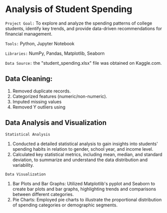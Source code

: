 # Analysis of Student Spending

 `Project Goal:` To explore and analyze the spending patterns of college students, identify key trends, and provide data-driven recommendations for financial management.

`Tools:` Python, Jupyter Notebook

`Libraries:` NumPy, Pandas, Matplotlib, Seaborn

`Data Source:` the "student_spending.xlsx" file was obtained on Kaggle.com. 

## Data Cleaning:
1. Removed duplicate records.
2. Categorized features (numeric/non-numeric).
3. Imputed missing values
4. Removed Y outliers using

## Data Analysis and Visualization

`Statistical Analysis`
 
 1. Conducted a detailed statistical analysis to gain insights into students' spending habits in relation to gender, school year, and income level.
 2. Calculated key statistical metrics, including mean, median, and standard deviation, to summarize and understand the data distribution and variability.

`Data Visualization`

 1. Bar Plots and Bar Graphs: Utilized Matplotlib's pyplot and Seaborn to create bar plots and bar graphs, highlighting trends and comparisons between different categories.
 2. Pie Charts: Employed pie charts to illustrate the proportional distribution of spending categories or demographic segments.
